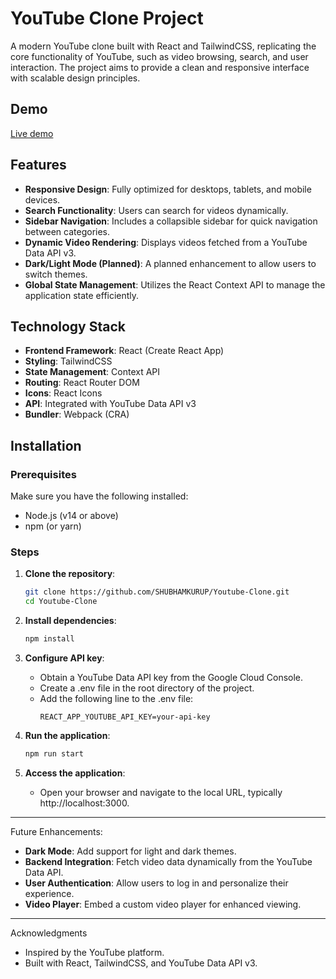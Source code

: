 # YouTube Clone Project

A modern YouTube clone built with React and TailwindCSS, replicating the core functionality of YouTube, such as video browsing, search, and user interaction. The project aims to provide a clean and responsive interface with scalable design principles.

## Demo

[Live demo](https://youtubecnv3.netlify.app)

## Features

- **Responsive Design**: Fully optimized for desktops, tablets, and mobile devices.
- **Search Functionality**: Users can search for videos dynamically.
- **Sidebar Navigation**: Includes a collapsible sidebar for quick navigation between categories.
- **Dynamic Video Rendering**: Displays videos fetched from a YouTube Data API v3.
- **Dark/Light Mode (Planned)**: A planned enhancement to allow users to switch themes.
- **Global State Management**: Utilizes the React Context API to manage the application state efficiently.

## Technology Stack

- **Frontend Framework**: React (Create React App)
- **Styling**: TailwindCSS
- **State Management**: Context API
- **Routing**: React Router DOM
- **Icons**: React Icons
- **API**: Integrated with YouTube Data API v3
- **Bundler**: Webpack (CRA)

## Installation

### Prerequisites

Make sure you have the following installed:

- Node.js (v14 or above)
- npm (or yarn)

### Steps

1. **Clone the repository**:
   ```bash
   git clone https://github.com/SHUBHAMKURUP/Youtube-Clone.git
   cd Youtube-Clone
   ```
2. **Install dependencies**:

   ```bash
   npm install
   ```

3. **Configure API key**:

   - Obtain a YouTube Data API key from the Google Cloud Console.
   - Create a .env file in the root directory of the project.
   - Add the following line to the .env file:
     ```env
     REACT_APP_YOUTUBE_API_KEY=your-api-key
     ```

4. **Run the application**:

   ```bash
   npm run start
   ```

5. **Access the application**:
   - Open your browser and navigate to the local URL, typically http://localhost:3000.

---

Future Enhancements:

- **Dark Mode**: Add support for light and dark themes.
- **Backend Integration**: Fetch video data dynamically from the YouTube Data API.
- **User Authentication**: Allow users to log in and personalize their experience.
- **Video Player**: Embed a custom video player for enhanced viewing.

---

Acknowledgments

- Inspired by the YouTube platform.
- Built with React, TailwindCSS, and YouTube Data API v3.
